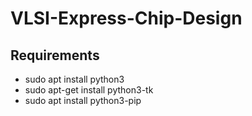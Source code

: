 # VLSI-Express-Chip-Design
## Requirements
- sudo apt install python3
- sudo apt-get install python3-tk
- sudo apt install python3-pip
